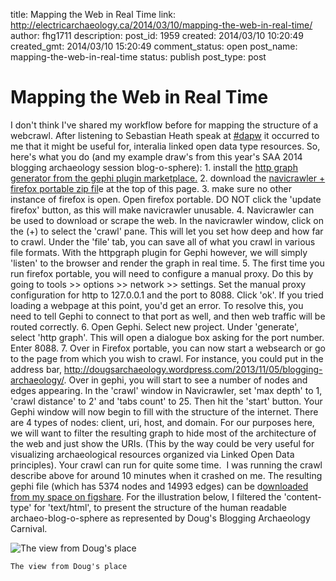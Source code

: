 title: Mapping the Web in Real Time
link: http://electricarchaeology.ca/2014/03/10/mapping-the-web-in-real-time/
author: fhg1711
description: 
post_id: 1959
created: 2014/03/10 10:20:49
created_gmt: 2014/03/10 15:20:49
comment_status: open
post_name: mapping-the-web-in-real-time
status: publish
post_type: post

# Mapping the Web in Real Time

I don't think I've shared my workflow before for mapping the structure of a webcrawl. After listening to Sebastian Heath speak at [#dapw](https://twitter.com/search?q=%23dapw&src=hash) it occurred to me that it might be useful for, interalia linked open data type resources. So, here's what you do (and my example draw's from this year's SAA 2014 blogging archaeology session blog-o-sphere): 1\. install the [http graph generator from the gephi plugin marketplace.](https://gephi.org/2011/the-http-graph-plugin/) 2\. download the [navicrawler + firefox portable zip fil](http://webatlas.fr/wp/navicrawler/)e at the top of this page. 3\. make sure no other instance of firefox is open. Open firefox portable. DO NOT click the 'update firefox' button, as this will make navicrawler unusable. 4\. Navicrawler can be used to download or scrape the web. In the navicrawler window, click on the (+) to select the 'crawl' pane. This will let you set how deep and how far to crawl. Under the 'file' tab, you can save all of what you crawl in various file formats. With the httpgraph plugin for Gephi however, we will simply 'listen' to the browser and render the graph in real time. 5\. The first time you run firefox portable, you will need to configure a manual proxy. Do this by going to tools >> options >> network >> settings. Set the manual proxy configuration for http to 127.0.0.1 and the port to 8088. Click 'ok'. If you tried loading a webpage at this point, you'd get an error. To resolve this, you need to tell Gephi to connect to that port as well, and then web traffic will be routed correctly. 6\. Open Gephi. Select new project. Under 'generate', select 'http graph'. This will open a dialogue box asking for the port number. Enter 8088. 7\. Over in Firefox portable, you can now start a websearch or go to the page from which you wish to crawl. For instance, you could put in the address bar, <http://dougsarchaeology.wordpress.com/2013/11/05/blogging-archaeology/>. Over in gephi, you will start to see a number of nodes and edges appearing. In the 'crawl' window in Navicrawler, set 'max depth' to 1, 'crawl distance' to 2' and 'tabs count' to 25. Then hit the 'start' button. Your Gephi window will now begin to fill with the structure of the internet. There are 4 types of nodes: client, uri, host, and domain. For our purposes here, we will want to filter the resulting graph to hide most of the architecture of the web and just show the URIs. (This by the way could be very useful for visualizing archaeological resources organized via Linked Open Data principles). Your crawl can run for quite some time.  I was running the crawl describe above for around 10 minutes when it crashed on me. The resulting gephi file (which has 5374 nodes and 14993 edges) can be d[ownloaded from my space on figshare](http://figshare.com/articles/Blogging_Archaeology_Web_of_Links/956273). For the illustration below, I filtered the 'content-type' for 'text/html', to present the structure of the human readable archaeo-blog-o-sphere as represented by Doug's Blogging Archaeology Carnival. 

![The view from Doug's place](http://electricarchaeologist.files.wordpress.com/2014/03/dougs-archaeology.png?w=300)

    The view from Doug's place